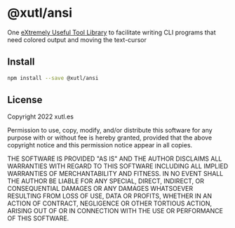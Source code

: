 # @xutl/ansi

One [eXtremely Useful Tool Library](https://xutl.es) to facilitate writing CLI programs that need colored output and moving the text-cursor

## Install

```sh
npm install --save @xutl/ansi
```

## License

Copyright 2022 xutl.es

Permission to use, copy, modify, and/or distribute this software for any purpose with or without fee is hereby granted, provided that the above copyright notice and this permission notice appear in all copies.

THE SOFTWARE IS PROVIDED "AS IS" AND THE AUTHOR DISCLAIMS ALL WARRANTIES WITH REGARD TO THIS SOFTWARE INCLUDING ALL IMPLIED WARRANTIES OF MERCHANTABILITY AND FITNESS. IN NO EVENT SHALL THE AUTHOR BE LIABLE FOR ANY SPECIAL, DIRECT, INDIRECT, OR CONSEQUENTIAL DAMAGES OR ANY DAMAGES WHATSOEVER RESULTING FROM LOSS OF USE, DATA OR PROFITS, WHETHER IN AN ACTION OF CONTRACT, NEGLIGENCE OR OTHER TORTIOUS ACTION, ARISING OUT OF OR IN CONNECTION WITH THE USE OR PERFORMANCE OF THIS SOFTWARE.
